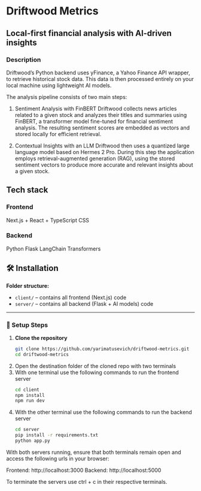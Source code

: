 # Driftwood Metrics
## Local-first financial analysis with AI-driven insights

### Description
Driftwood’s Python backend uses yFinance, a Yahoo Finance API wrapper, to retrieve historical stock data. This data is then processed entirely on your local machine using lightweight AI models.

The analysis pipeline consists of two main steps:

1.  Sentiment Analysis with FinBERT
    Driftwood collects news articles related to a given stock and analyzes their titles and summaries using FinBERT, a transformer model fine-tuned for financial sentiment analysis. The resulting sentiment scores are embedded as vectors and stored locally for efficient retrieval.

2.  Contextual Insights with an LLM
    Driftwood then uses a quantized large language model based on Hermes 2 Pro. During this step the application employs retrieval-augmented generation (RAG), using the stored sentiment vectors to produce more accurate and relevant insights about a given stock.

## Tech stack
### Frontend
Next.js + React + TypeScript
CSS

### Backend
Python
Flask
LangChain
Transformers

## 🛠️ Installation
**Folder structure:**  
- `client/` – contains all frontend (Next.js) code  
- `server/` – contains all backend (Flask + AI models) code
---

### 🔧 Setup Steps

1. **Clone the repository**  
   ```bash
   git clone https://github.com/yarimatusevich/driftwood-metrics.git
   cd driftwood-metrics
2. Open the destination folder of the cloned repo with two terminals
3. With one terminal use the following commands to run the frontend server
   ```bash
   cd client
   npm install
   npm run dev

4. With the other terminal use the following commands to run the backend server
   ```bash
   cd server
   pip install -r requirements.txt
   python app.py

With both servers running, ensure that both terminals remain open and access the following urls in your browser:

Frontend: http://localhost:3000
Backend: http://localhost:5000

To terminate the servers use ctrl + c in their respective terminals.

